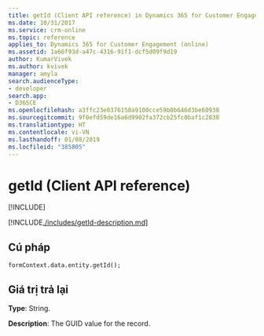 ```yaml
---
title: getId (Client API reference) in Dynamics 365 for Customer Engagement| MicrosoftDocs
ms.date: 10/31/2017
ms.service: crm-online
ms.topic: reference
applies_to: Dynamics 365 for Customer Engagement (online)
ms.assetid: 1a66f93d-a47c-4316-91f1-dcf5d09f9d19
author: KumarVivek
ms.author: kvivek
manager: amyla
search.audienceType:
- developer
search.app:
- D365CE
ms.openlocfilehash: a3ffc23e0376150a9100cce59b0b646d3be60938
ms.sourcegitcommit: 9f0efd59de16a6d9902fa372cb25fc0baf1c2838
ms.translationtype: HT
ms.contentlocale: vi-VN
ms.lasthandoff: 01/08/2019
ms.locfileid: "385805"
---
```

# <a name="getid-client-api-reference"></a>getId (Client API reference)

[!INCLUDE[](../../../../includes/cc_applies_to_update_9_0_0.md)]

[!INCLUDE[./includes/getId-description.md](./includes/getId-description.md)]

## <a name="syntax"></a>Cú pháp

`formContext.data.entity.getId();`

## <a name="return-value"></a>Giá trị trả lại

**Type**: String.

**Description**: The GUID value for the record.



